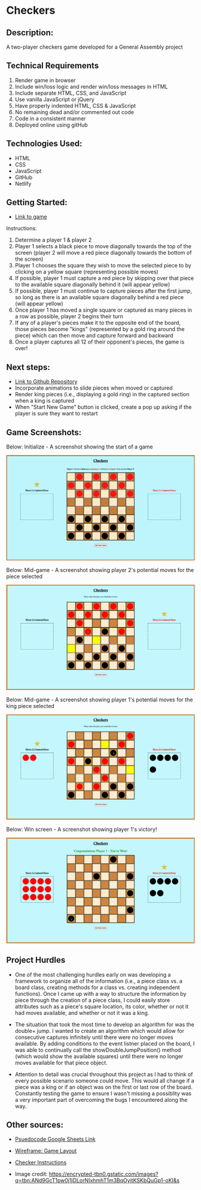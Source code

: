 # Checkers

## Description:

A two-player checkers game developed for a General Assembly project

## Technical Requirements

1. Render game in browser
2. Include win/loss logic and render win/loss messages in HTML
3. Include separate HTML, CSS, and JavaScript
4. Use vanilla JavaScript or jQuery
5. Have properly indented HTML, CSS & JavaScript
6. No remaining dead and/or commented out code
7. Code in a consistent manner
8. Deployed online using gitHub

## Technologies Used:

- HTML
- CSS
- JavaScript
- GitHub
- Netlify

## Getting Started:

- [Link to game](https://george-checker-game.netlify.app/)

Instructions:

1. Determine a player 1 & player 2
2. Player 1 selects a black piece to move diagonally towards the top of the screen (player 2 will move a red piece diagonally towards the bottom of the screen)
3. Player 1 chooses the square they wish to move the selected piece to by clicking on a yellow square (representing possible moves)
4. If possible, player 1 must capture a red piece by skipping over that piece to the available square diagonally behind it (will appear yellow)
5. If possible, player 1 must continue to capture pieces after the first jump, so long as there is an available square diagonally behind a red piece (will appear yellow)
6. Once player 1 has moved a single square or captured as many pieces in a row as possible, player 2 begins their turn
7. If any of a player's pieces make it to the opposite end of the board, those pieces become "kings" (represented by a gold ring around the piece) which can then move and capture forward and backward
8. Once a player captures all 12 of their opponent's pieces, the game is over!

## Next steps:

- [Link to Github Repository](https://github.com/georgeperryv/Project-1-Checkers-)
- Incorporate animations to slide pieces when moved or captured
- Render king pieces (i.e., displaying a gold ring) in the captured section when a king is captured
- When "Start New Game" button is clicked, create a pop up asking if the player is sure they want to restart

## Game Screenshots:

Below: Initialize - A screenshot showing the start of a game

![A screenshot showing the start of a game](images/GameStart.png)

Below: Mid-game - A screenshot showing player 2's potential moves for the piece selected

![A screenshot showing player 2's potential moves for the piece selected](images/ExampleMove.png)

Below: Mid-game - A screenshot showing player 1's potential moves for the king piece selected

![A screenshot showing player 1's potential moves for the king piece selected](images/KingExample.png)

Below: Win screen - A screenshot showing player 1's victory!

![A screenshot showing player 1's victory!](images/ExampleWin.png)

## Project Hurdles

- One of the most challenging hurdles early on was developing a framework to organize all of the information (i.e., a piece class vs. a board class, creating methods for a class vs. creating independent functions). Once I came up with a way to structure the information by piece through the creation of a piece class, I could easily store attributes such as a piece's square location, its color, whether or not it had moves available, and whether or not it was a king.

- The situation that took the most time to develop an algorithm for was the double+ jump. I wanted to create an algorithm which would allow for consecutive captures infinitely until there were no longer moves available. By adding conditions to the event listner placed on the board, I was able to continually call the showDoubleJumpPosition() method (which would show the available squares) until there were no longer moves available for that piece object.

- Attention to detail was crucial throughout this project as I had to think of every possible scenario someone could move. This would all change if a piece was a king or if an object was on the first or last row of the board. Constantly testing the game to ensure I wasn't missing a possiblity was a very important part of overcoming the bugs I encountered along the way.

## Other sources:

- [Psuedocode Google Sheets Link]()

- [Wireframe: Game Layout](https://whimsical.com/checkers-WN1B3684nFaXZdqmvkaybh)

- [Checker Instructions](https://www.wikihow.com/Play-Checkers)

- Image credit: https://encrypted-tbn0.gstatic.com/images?q=tbn:ANd9GcT1pw0j1jDLorNIxhmhT1m3BqOyitKSKbQuGp1-oKI&s
